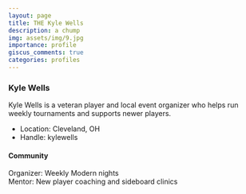 ```yaml
---
layout: page
title: THE Kyle Wells
description: a chump
img: assets/img/9.jpg
importance: profile
giscus_comments: true
categories: profiles
---
```


### Kyle Wells

<div class="profile">

Kyle Wells is a veteran player and local event organizer who helps run weekly tournaments and supports newer players.

- Location: Cleveland, OH
- Handle: kylewells

<h4>Community</h4>
<div class="publications-grid">
  <div class="pub">Organizer: Weekly Modern nights</div>
  <div class="pub">Mentor: New player coaching and sideboard clinics</div>
</div>

</div>
